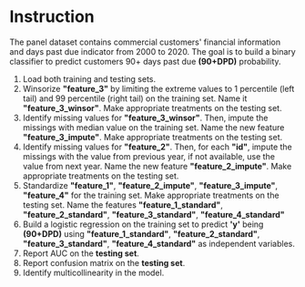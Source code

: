 # Instruction
The panel dataset contains commercial customers' financial information and days past due indicator from 2000 to 2020. The goal is to build a binary classifier to predict customers 90+ days past due **(90+DPD)** probability. 

1. Load both training and testing sets.
2. Winsorize **"feature_3"** by limiting the extreme values to 1 percentile (left tail) and 99 percentile (right tail) on the training set. Name it **"feature_3_winsor"**. Make appropriate treatments on the testing set.
3. Identify missing values for **"feature_3_winsor"**. Then, impute the missings with median value on the training set. Name the new feature **"feature_3_impute"**. Make appropriate treatments on the testing set.
4. Identify missing values for **"feature_2"**. Then, for each **"id"**, impute the missings with the value from previous year, if not available, use the value from next year. Name the new feature **"feature_2_impute"**. Make appropriate treatments on the testing set.
5. Standardize **"feature_1"**, **"feature_2_impute"**, **"feature_3_impute"**, **"feature_4"** for the training set. Make appropriate treatments on the testing set. Name the features **"feature_1_standard"**, **"feature_2_standard"**, **"feature_3_standard"**, **"feature_4_standard"**
6. Build a logistic regression on the training set to predict **'y'** being **(90+DPD)** using **"feature_1_standard"**, **"feature_2_standard"**, **"feature_3_standard"**, **"feature_4_standard"** as independent variables.
7. Report AUC on the **testing set**.
8. Report confusion matrix on the **testing set**.
9. Identify multicollinearity in the model. 

